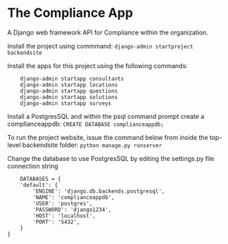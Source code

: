 # The Compliance App
A Django web framework API for Compliance within the organization.

Install the project using commmand:
```django-admin startproject backendsite```

Install the apps for this project using the following commands:
```
    django-admin startapp consultants
    django-admin startapp locations
    django-admin startapp questions
    django-admin startapp solutions
    django-admin startapp surveys
```

Install a PostgresSQL and within the psql command prompt create a complianceappdb:
```CREATE DATABASE complianceappdb;```

To run the project website, issue the command below from inside the top-level backendsite folder:
```python manage.py runserver```

Change the database to use PostgresSQL by editing the settings.py file connection string
```
    DATABASES = {
    'default': {
        'ENGINE': 'django.db.backends.postgresql',
        'NAME': 'complianceappdb',
        'USER': 'postgres',
        'PASSWORD': 'django1234',
        'HOST': 'localhost',
        'PORT': '5432',
    }
}

```
